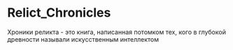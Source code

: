 # Relict_Chronicles
Хроники реликта - это книга, написанная потомком тех, кого в глубокой древности называли искусственным интеллектом
